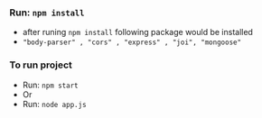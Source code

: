 ### Run:  `npm install` 
- after runing `npm install` following package would be installed
- `"body-parser" ,
    "cors" ,
    "express" ,
    "joi",
    "mongoose" `

### To run project
- Run:  `npm start`
- Or
- Run: `node app.js`